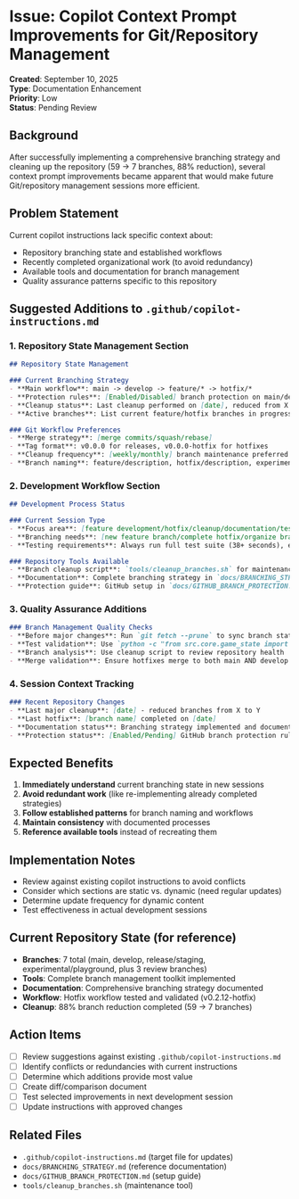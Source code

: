 # Issue: Copilot Context Prompt Improvements for Git/Repository Management

**Created**: September 10, 2025  
**Type**: Documentation Enhancement  
**Priority**: Low  
**Status**: Pending Review  

## Background

After successfully implementing a comprehensive branching strategy and cleaning up the repository (59 -> 7 branches, 88% reduction), several context prompt improvements became apparent that would make future Git/repository management sessions more efficient.

## Problem Statement

Current copilot instructions lack specific context about:
- Repository branching state and established workflows
- Recently completed organizational work (to avoid redundancy)
- Available tools and documentation for branch management
- Quality assurance patterns specific to this repository

## Suggested Additions to `.github/copilot-instructions.md`

### 1. Repository State Management Section

```markdown
## Repository State Management

### Current Branching Strategy
- **Main workflow**: main -> develop -> feature/* -> hotfix/*
- **Protection rules**: [Enabled/Disabled] branch protection on main/develop
- **Cleanup status**: Last cleanup performed on [date], reduced from X to Y branches
- **Active branches**: List current feature/hotfix branches in progress

### Git Workflow Preferences
- **Merge strategy**: [merge commits/squash/rebase] 
- **Tag format**: v0.0.0 for releases, v0.0.0-hotfix for hotfixes
- **Cleanup frequency**: [weekly/monthly] branch maintenance preferred
- **Branch naming**: feature/description, hotfix/description, experimental/description
```

### 2. Development Workflow Section

```markdown
## Development Process Status

### Current Session Type
- **Focus area**: [feature development/hotfix/cleanup/documentation/testing]
- **Branching needs**: [new feature branch/complete hotfix/organize branches]
- **Testing requirements**: Always run full test suite (38+ seconds), expect ~500 tests

### Repository Tools Available
- **Branch cleanup script**: `tools/cleanup_branches.sh` for maintenance
- **Documentation**: Complete branching strategy in `docs/BRANCHING_STRATEGY.md`
- **Protection guide**: GitHub setup in `docs/GITHUB_BRANCH_PROTECTION.md`
```

### 3. Quality Assurance Additions

```markdown
### Branch Management Quality Checks
- **Before major changes**: Run `git fetch --prune` to sync branch state
- **Test validation**: Use `python -c "from src.core.game_state import GameState; GameState('test')"` for quick checks
- **Branch analysis**: Use cleanup script to review repository health
- **Merge validation**: Ensure hotfixes merge to both main AND develop
```

### 4. Session Context Tracking

```markdown
### Recent Repository Changes
- **Last major cleanup**: [date] - reduced branches from X to Y
- **Last hotfix**: [branch name] completed on [date]
- **Documentation status**: Branching strategy implemented and documented
- **Protection status**: [Enabled/Pending] GitHub branch protection rules
```

## Expected Benefits

1. **Immediately understand** current branching state in new sessions
2. **Avoid redundant work** (like re-implementing already completed strategies)
3. **Follow established patterns** for branch naming and workflows
4. **Maintain consistency** with documented processes
5. **Reference available tools** instead of recreating them

## Implementation Notes

- Review against existing copilot instructions to avoid conflicts
- Consider which sections are static vs. dynamic (need regular updates)
- Determine update frequency for dynamic content
- Test effectiveness in actual development sessions

## Current Repository State (for reference)

- **Branches**: 7 total (main, develop, release/staging, experimental/playground, plus 3 review branches)
- **Tools**: Complete branch management toolkit implemented
- **Documentation**: Comprehensive branching strategy documented
- **Workflow**: Hotfix workflow tested and validated (v0.2.12-hotfix)
- **Cleanup**: 88% branch reduction completed (59 -> 7 branches)

## Action Items

- [ ] Review suggestions against existing `.github/copilot-instructions.md`
- [ ] Identify conflicts or redundancies with current instructions
- [ ] Determine which additions provide most value
- [ ] Create diff/comparison document
- [ ] Test selected improvements in next development session
- [ ] Update instructions with approved changes

## Related Files

- `.github/copilot-instructions.md` (target file for updates)
- `docs/BRANCHING_STRATEGY.md` (reference documentation)
- `docs/GITHUB_BRANCH_PROTECTION.md` (setup guide)
- `tools/cleanup_branches.sh` (maintenance tool)
